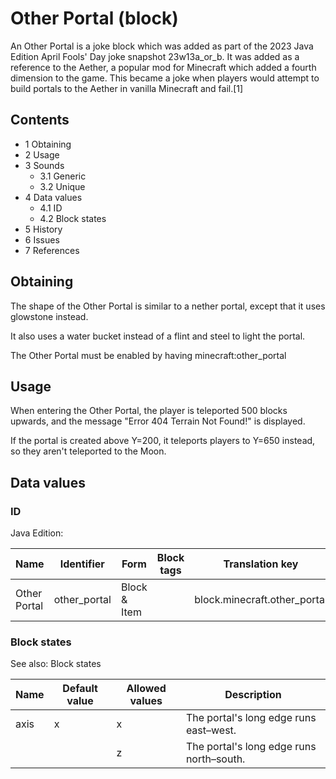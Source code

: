 # Other Portal (block)
An Other Portal is a joke block which was added as part of the 2023 Java Edition April Fools' Day joke snapshot 23w13a_or_b. It was added as a reference to the Aether, a popular mod for Minecraft which added a fourth dimension to the game. This became a joke when players would attempt to build portals to the Aether in vanilla Minecraft and fail.[1]

## Contents
- 1 Obtaining
- 2 Usage
- 3 Sounds
	- 3.1 Generic
	- 3.2 Unique
- 4 Data values
	- 4.1 ID
	- 4.2 Block states
- 5 History
- 6 Issues
- 7 References

## Obtaining
The shape of the Other Portal is similar to a nether portal, except that it uses glowstone instead.

It also uses a water bucket instead of a flint and steel to light the portal.

The Other Portal must be enabled by having minecraft:other_portal

## Usage
When entering the Other Portal, the player is teleported 500 blocks upwards, and the message "Error 404 Terrain Not Found!" is displayed.

If the portal is created above Y=200, it teleports players to Y=650 instead, so they aren't teleported to the Moon.

## Data values
### ID
Java Edition:

| Name         | Identifier   | Form         | Block tags | Translation key              |
|--------------|--------------|--------------|------------|------------------------------|
| Other Portal | other_portal | Block & Item |            | block.minecraft.other_portal |

### Block states
See also: Block states

| Name | Default value | Allowed values | Description                              |
|------|---------------|----------------|------------------------------------------|
| axis | x             | x              | The portal's long edge runs east–west.   |
|      |               | z              | The portal's long edge runs north–south. |


